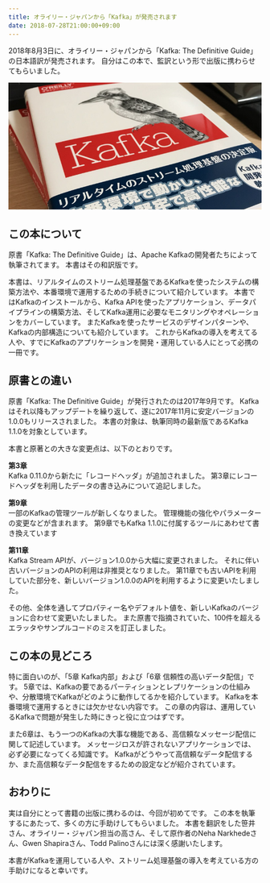 ```yaml
---
title: オライリー・ジャパンから「Kafka」が発売されます
date: 2018-07-28T21:00:00+09:00
---
```


2018年8月3日に、オライリー・ジャパンから「Kafka: The Definitive Guide」の日本語訳が発売されます。
自分はこの本で、監訳という形で出版に携わらせてもらいました。

![Kafak books](kafka_books.jpg)

この本について
--------------

原書「Kafka: The Definitive Guide」は、Apache Kafkaの開発者たちによって執筆されてます。
本書はその和訳版です。

本書は、リアルタイムのストリーム処理基盤であるKafkaを使ったシステムの構築方法や、本番環境で運用するための手続きについて紹介しています。
本書ではKafkaのインストールから、Kafka APIを使ったアプリケーション、データパイプラインの構築方法、そしてKafka運用に必要なモニタリングやオペレーションをカバーしています。
またKafkaを使ったサービスのデザインパターンや、Kafkaの内部構造についても紹介しています。
これからKafkaの導入を考えてる人や、すでにKafkaのアプリケーションを開発・運用している人にとって必携の一冊です。

原書との違い
------------

原書「Kafka: The Definitive Guide」が発行されたのは2017年9月です。
Kafkaはそれ以降もアップデートを繰り返して、遂に2017年11月に安定バージョンの1.0.0もリリースされました。
本書の対象は、執筆同時の最新版であるKafka 1.1.0を対象としています。

本書と原著との大きな変更点は、以下のとおりです。

**第3章**  
Kafka 0.11.0から新たに「レコードヘッダ」が追加されました。
第3章にレコードヘッダを利用したデータの書き込みについて追記しました。

**第9章**  
一部のKafkaの管理ツールが新しくなりました。
管理機能の強化やパラメーターの変更などが含まれます。
第9章でもKafka 1.1.0に付属するツールにあわせて書き換えています

**第11章**  
Kafka Stream APIが、バージョン1.0.0から大幅に変更されました。 それに伴い古いバージョンのAPIの利用は非推奨となりました。
第11章でも古いAPIを利用していた部分を、新しいバージョン1.0.0のAPIを利用するように変更いたしました。

その他、全体を通してプロパティー名やデフォルト値を、新しいKafkaのバージョンに合わせて変更いたしました。
また原書で指摘されていた、100件を超えるエラッタやサンプルコードのミスを訂正しました。

この本の見どころ
----------------

特に面白いのが、「5章 Kafka内部」および「6章 信頼性の高いデータ配信」です。
5章では、Kafkaの要であるパーティションとレプリケーションの仕組みや、分散環境でKafkaがどのように動作してるかを紹介しています。
Kafkaを本番環境で運用するときには欠かせない内容です。
この章の内容は、運用しているKafkaで問題が発生した時にきっと役に立つはずです。

また6章は、もう一つのKafkaの大事な機能である、高信頼なメッセージ配信に関して記述しています。
メッセージロスが許されないアプリケーションでは、必ず必要になってくる知識です。
Kafkaがどうやって高信頼なデータ配信するか、また高信頼なデータ配信をするための設定などが紹介されています。

おわりに
--------

実は自分にとって書籍の出版に携わるのは、今回が初めてです。
この本を執筆するにあたって、多くの方に手助けしてもらいました。
本書を翻訳をした笹井さん、オライリー・ジャパン担当の高さん、そして原作者のNeha Narkhedeさん、Gwen Shapiraさん、Todd Palinoさんには深く感謝いたします。

本書がKafkaを運用している人や、ストリーム処理基盤の導入を考えている方の手助けになると幸いです。
